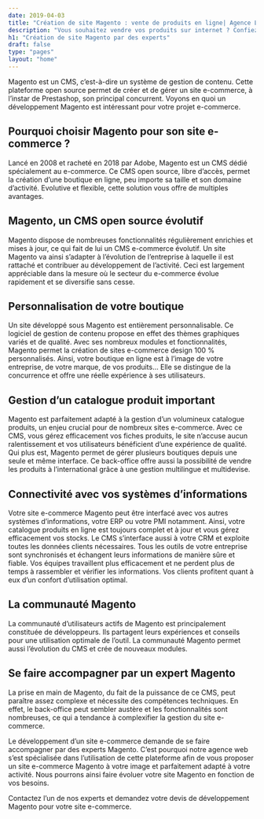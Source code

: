 ```yaml
---
date: 2019-04-03
title: "Création de site Magento : vente de produits en ligne| Agence Lavoweb"
description: "Vous souhaitez vendre vos produits sur internet ? Confiez la création de votre site e-commerce à une agence spécialisée Magento : Lavoweb. Devis gratuit."
h1: "Création de site Magento par des experts"
draft: false
type: "pages"
layout: "home"
---
```

Magento est un CMS, c’est-à-dire un système de gestion de contenu. Cette plateforme open source permet de créer et de gérer un site e-commerce, à l’instar de Prestashop, son principal concurrent. Voyons en quoi un développement Magento est intéressant pour votre projet e-commerce.

## Pourquoi choisir Magento pour son site e-commerce ?

Lancé en 2008 et racheté en 2018 par Adobe, Magento est un CMS dédié spécialement au e-commerce. Ce CMS open source, libre d’accès, permet la création d’une boutique en ligne, peu importe sa taille et son domaine d’activité. Evolutive et flexible, cette solution vous offre de multiples avantages. 

## Magento, un CMS open source évolutif

Magento dispose de nombreuses fonctionnalités régulièrement enrichies et mises à jour, ce qui fait de lui un CMS e-commerce évolutif. Un site Magento va ainsi s’adapter à l’évolution de l’entreprise à laquelle il est rattaché et contribuer au développement de l’activité. Ceci est largement appréciable dans la mesure où le secteur du e-commerce évolue rapidement et se diversifie sans cesse.

## Personnalisation de votre boutique

Un site développé sous Magento est entièrement personnalisable. Ce logiciel de gestion de contenu propose en effet des thèmes graphiques variés et de qualité. Avec ses nombreux modules et fonctionnalités, Magento permet la création de sites e-commerce design 100 % personnalisés. Ainsi, votre boutique en ligne est à l’image de votre entreprise, de votre marque, de vos produits… Elle se distingue de la concurrence et offre une réelle expérience à ses utilisateurs.

## Gestion d’un catalogue produit important

Magento est parfaitement adapté à la gestion d’un volumineux catalogue produits, un enjeu crucial pour de nombreux sites e-commerce. Avec ce CMS, vous gérez efficacement vos fiches produits, le site n’accuse aucun ralentissement et vos utilisateurs bénéficient d’une expérience de qualité. Qui plus est, Magento permet de gérer plusieurs boutiques depuis une seule et même interface. Ce back-office offre aussi la possibilité de vendre les produits à l’international grâce à une gestion multilingue et multidevise. 

## Connectivité avec vos systèmes d’informations

Votre site e-commerce Magento peut être interfacé avec vos autres systèmes d’informations, votre ERP ou votre PMI notamment. Ainsi, votre catalogue produits en ligne est toujours complet et à jour et vous gérez efficacement vos stocks. Le CMS s’interface aussi à votre CRM et exploite toutes les données clients nécessaires. Tous les outils de votre entreprise sont synchronisés et échangent leurs informations de manière sûre et fiable. Vos équipes travaillent plus efficacement et ne perdent plus de temps à rassembler et vérifier les informations. Vos clients profitent quant à eux d’un confort d’utilisation optimal.

## La communauté Magento

La communauté d’utilisateurs actifs de Magento est principalement constituée de développeurs. Ils partagent leurs expériences et conseils pour une utilisation optimale de l’outil. La communauté Magento permet aussi l’évolution du CMS et crée de nouveaux modules.  

## Se faire accompagner par un expert Magento

La prise en main de Magento, du fait de la puissance de ce CMS, peut paraître assez complexe et nécessite des compétences techniques. En effet, le back-office peut sembler austère et les fonctionnalités sont nombreuses, ce qui a tendance à complexifier la gestion du site e-commerce.

Le développement d’un site e-commerce demande de se faire accompagner par des experts Magento. C’est pourquoi notre agence web s’est spécialisée dans l’utilisation de cette plateforme afin de vous proposer un site e-commerce Magento à votre image et parfaitement adapté à votre activité. Nous pourrons ainsi faire évoluer votre site Magento en fonction de vos besoins. 

Contactez l’un de nos experts et demandez votre devis de développement Magento pour votre site e-commerce.